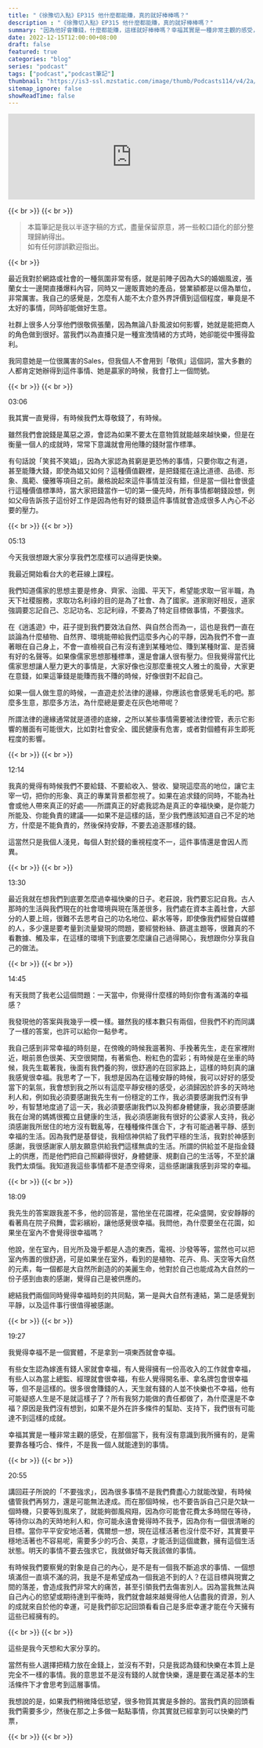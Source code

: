 ```yaml
---
title: "《徐豫切入點》EP315 他什麼都能賺，真的就好棒棒嗎？"
description : "《徐豫切入點》EP315 他什麼都能賺，真的就好棒棒嗎？"
summary: "因為他好會賺錢，什麼都能賺，這樣就好棒棒嗎？幸福其實是一種非常主觀的感受，在那個當下，我有沒有意識到我所擁有的，是需要靠各種巧合、條件，不是我一個人就能達到的事情。"
date: 2022-12-15T12:00:00+08:00
draft: false
featured: true
categories: "blog"
series: "podcast"
tags: ["podcast","podcast筆記"]
thumbnail: "https://is3-ssl.mzstatic.com/image/thumb/Podcasts114/v4/2a/08/df/2a08df65-fc37-4175-0dce-cdd8c5733761/mza_6098287250979178030.jpg/313x0w.webp"
sitemap_ignore: false
showReadTime: false
---
```


<iframe title="podcast 徐豫切入點 | EP.315 他什麼都能賺，真的就好棒棒嗎？" allow="autoplay *; encrypted-media *; fullscreen *; clipboard-write" frameborder="0" height="175" style="width:100%;max-width:660px;overflow:hidden;background:transparent;" sandbox="allow-forms allow-popups allow-same-origin allow-scripts allow-storage-access-by-user-activation allow-top-navigation-by-user-activation" src="https://embed.podcasts.apple.com/tw/podcast/ep-315-他什麼都能賺-真的就好棒棒嗎/id1464335323?i=1000589772930"></iframe>

{{< br >}}
{{< br >}}

> 本篇筆記是我以半逐字稿的方式，盡量保留原意，將一些較口語化的部分整理歸納得出。 <br/>
> 如有任何謬誤歡迎指出。

{{< br >}}

最近我對於網路或社會的一種氛圍非常有感，就是前陣子因為大S的婚姻風波，張蘭女士一邊開直播爆料內容，同時又一邊販賣她的產品，營業額都是以億為單位，非常厲害。我自己的感覺是，怎麼有人能不太介意外界評價到這個程度，畢竟是不太好的事情，同時卻能做好生意。

社群上很多人分享他們很敬佩張蘭，因為無論八卦風波如何影響，她就是能把商人的角色做到很好。當我們以為直播只是一種宣洩情緒的方式時，她卻能從中獲得盈利。

我同意她是一位很厲害的Sales，但我個人不會用到「敬佩」這個詞，當大多數的人都肯定她辦得到這件事情、她是贏家的時候，我會打上一個問號。

{{< br >}}
{{< br >}}

<div class="border-item"><span>03:06</span></div>

我其實一直覺得，有時候我們太尊敬錢了，有時候。

雖然我們會說錢是萬惡之源，會認為如果不要太在意物質就能越來越快樂，但是在衡量一個人的成就時，常常下意識就會用他賺的錢財當作標準。

有句話說「笑貧不笑娼」，因為大家認為貧窮是更恐怖的事情，只要你取之有道，甚至能賺大錢，即使為娼又如何？這種價值觀裡，是把錢擺在遠比道德、品德、形象、風範、優雅等項目之前。嚴格說起來這件事情並沒有錯，但是當一個社會很盛行這種價值標準時，當大家把錢當作一切的第一優先時，所有事情都朝錢設想，例如父母告訴孩子這份好工作是因為他有好的錢景這件事情就會造成很多人內心不必要的壓力。

{{< br >}}
{{< br >}}

<div class="border-item"><span>05:13</span></div>

今天我很想跟大家分享我們怎麼樣可以過得更快樂。

我最近開始看台大的老莊線上課程。

我們知道儒家的思想主要是修身、齊家、治國、平天下，希望能求取一官半職，為天下社稷服務，求取功名利祿的目的是為了社會、為了國家。道家剛好相反，道家強調要忘記自己、忘記功名、忘記利祿，不要為了特定目標做事情，不要強求。

在《逍遙遊》中，莊子提到我們要效法自然、與自然合而為一，這也是我們一直在談論為什麼植物、自然界、環境能帶給我們這麼多內心的平靜，因為我們不會一直著眼在自己身上，不會一直檢視自己有沒有達到某種地位、賺到某種財富、是否擁有好的名聲等。如果像儒家思想那種標準，還是會讓人很有壓力。但我覺得當代比儒家思想讓人壓力更大的事情是，大家好像也沒那麼重視文人雅士的風骨，大家更在意錢，如果這筆錢是能賺而我不賺的時候，好像很對不起自己。

如果一個人做生意的時候，一直遊走於法律的邊緣，你應該也會感覺毛毛的吧。那麼多生意，那麼多方法，為什麼總是要走在灰色地帶呢？

所謂法律的邊緣通常就是道德的底線，之所以某些事情需要被法律控管，表示它影響的層面有可能很大，比如對社會安全、國民健康有危害，或者對個體有非生即死程度的影響。

{{< br >}}
{{< br >}}

<div class="border-item"><span>12:14</span></div>

我真的覺得有時候我們不要給錢、不要給收入、營收、變現這麼高的地位，讓它主宰一切，把你的形象、真正的專業背景都忽視了。如果在追求錢的同時，不能為社會或他人帶來真正的好處——所謂真正的好處我認為是真正的幸福快樂，是你能力所能及、你能負責的建議——如果不是這樣的話，至少我們應該知道自己不足的地方，什麼是不能負責的，然後保持安靜，不要去追逐那樣的錢。

這當然只是我個人淺見，每個人對於錢的重視程度不一，這件事情還是會因人而異。

{{< br >}}
{{< br >}}

<div class="border-item"><span>13:30</span></div>

最近我就在想我們到底要怎麼過幸福快樂的日子。老莊說，我們要忘記自我。古人那時的生活與我們現在的社會環境與現在落差很多，我們處在資本主義社會，大部分的人要上班，很難不去思考自己的功名地位、薪水等等，即使像我們經營自媒體的人，多少還是要考量到流量變現的問題，要經營粉絲、篩選主題等，很難真的不看數據、觸及率，在這樣的環境下到底要怎麼讓自己過得開心，我想跟你分享我自己的做法。

{{< br >}}
{{< br >}}

<div class="border-item"><span>14:45</span></div>

有天我問了我老公這個問題：一天當中，你覺得什麼樣的時刻你會有滿滿的幸福感？

我發現他的答案與我幾乎一模一樣。雖然我的樣本數只有兩個，但我們不約而同講了一樣的答案，也許可以給你一點參考。

我自己感到非常幸福的時刻是，在傍晚的時候我遛著狗、手挽著先生，走在家裡附近，眼前景色很美、天空很開闊，有著紫色、粉紅色的雲彩；有時候是在坐車的時候，我先生載著我，後面有我們養的狗，很舒適的在回家路上，這樣的時刻真的讓我感覺很幸福。我思考了一下，我想是因為在這種安靜的時候，我可以好好的感受當下的氣氛，我會想到我之所以有這麼平靜安穩的感受，必須歸因於許多的天時地利人和，例如我必須要感謝我先生有一份穩定的工作，我必須要感謝我們沒有爭吵，有智慧地度過了這一天，我必須要感謝我們以及狗都身體健康，我必須要感謝我在台灣的媽媽很獨立且健康的生活，我必須感謝我有很好的公婆家人支持，我必須感謝我所居住的地方沒有戰亂等，在種種條件匯合下，才有可能過著平靜、感到幸福的生活。因為我們是基督徒，我相信神供給了我們平穩的生活，我對於神感到感謝，我很感謝家人朋友願意供給我們這樣無虞的生活。所謂的供給並不是指金錢上的供應，而是他們把自己照顧得很好，身體健康、規劃自己的生活等，不至於讓我們太煩惱。我知道我這些事情都不是憑空得來，這些感謝讓我感到非常的幸福。

{{< br >}}
{{< br >}}

<div class="border-item"><span>18:09</span></div>

我先生的答案跟我差不多，他的回答是，當他坐在花園裡，花朵盛開，安安靜靜的看著鳥在院子飛舞，雲彩繽紛，讓他感覺很幸福。我問他，為什麼要坐在花園，如果坐在室內不會覺得很幸福嗎？

他說，坐在室內，目光所及幾乎都是人造的東西，電視、沙發等等，當然也可以把室內佈置的很舒適，可是如果坐在室外，看到的是植物、花卉、鳥、天空等大自然的元素，每一個都是大自然所創造的的美麗生命，他對於自己也能成為大自然的一份子感到由衷的感謝，覺得自己是被供應的。

總結我們兩個同時覺得幸福時刻的共同點，第一是與大自然有連結，第二是感覺到平靜，以及這件事行很值得被感謝。

{{< br >}}
{{< br >}}

<div class="border-item"><span>19:27</span></div>

我覺得幸福不是一個實體，不是拿到一項東西就會幸福。

有些女生認為嫁進有錢人家就會幸福，有人覺得擁有一份高收入的工作就會幸福，有些人以為當上總監、經理就會很幸福，有些人覺得開名車、拿名牌包會很幸福等，但不是這樣的。很多很會賺錢的人，天生就有錢的人並不快樂也不幸福，他有可能疑惑人生是不是就這樣子了？所有我努力能做的責任都做了，為什麼還是不幸福？原因是我們沒有想到，如果不是外在許多條件的幫助、支持下，我們很有可能達不到這樣的成就。

幸福其實是一種非常主觀的感受，在那個當下，我有沒有意識到我所擁有的，是需要靠各種巧合、條件，不是我一個人就能達到的事情。

{{< br >}}
{{< br >}}

<div class="border-item"><span>20:55</span></div>

講回莊子所說的「不要強求」，因為很多事情不是我們費盡心力就能改變，有時候儘管我們再努力，還是可能無法達成。而在那個時候，也不要告訴自己只是欠缺一個時機，只要等到風來了，就能夠御風飛翔，因為你可能會花費太多時間在等待，等待你以為的天時地利人和，你可能永遠會覺得時不我予，因為你有一個很清晰的目標。當你平平安安地活著，偶爾想一想，現在這樣活著也沒什麼不好，其實要平穩地活著也不容易呢，需要多少的巧合、美意，才能活到這個歲數，擁有這個生活狀態。明天的事情不要去強求它，我就做好每天我該做的事情。

有時候我們要察覺的對象是自己的內心，是不是有一個我不斷追求的事情、一個想填滿但一直填不滿的洞，我是不是希望成為一個我追不到的人？在這目標與現實之間的落差，會造成我們非常大的痛苦，甚至引領我們去傷害別人。因為當我無法與自己內心的慾望或期待達到平衡時，我們就會越來越覺得他人佔盡我的資源，別人的成就來自於他的幸運，可是我們卻忘記回頭看看自己是多麽幸運才能在今天擁有這些已經擁有的。

{{< br >}}
{{< br >}}

這些是我今天想和大家分享的。

當然有些人選擇把精力放在金錢上，並沒有不對，只是我認為錢和快樂在本質上是完全不一樣的事情。我的意思並不是沒有錢的人就會快樂，還是要在滿足基本的生活條件下才會思考到這層事情。

我想說的是，如果我們稍微降低慾望，很多物質其實是多餘的。當我們真的回頭看我們需要多少，然後在那之上多做一點點事情，你其實就已經拿到可以快樂的門票，

{{< br >}}
{{< br >}}


